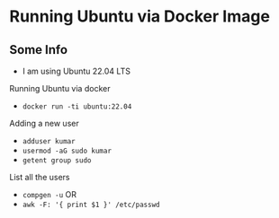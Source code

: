 # Running Ubuntu via Docker Image

## Some Info

- I am using Ubuntu 22.04 LTS

Running Ubuntu via docker

- `docker run -ti ubuntu:22.04`

Adding a new user

- `adduser kumar`
- `usermod -aG sudo kumar`
- `getent group sudo`

List all the users

- `compgen -u` OR
- `awk -F: '{ print $1 }' /etc/passwd`
